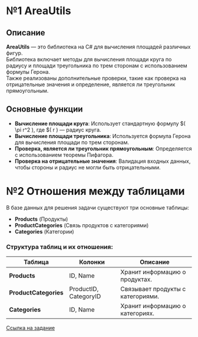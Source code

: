 # №1 AreaUtils

## Описание

**AreaUtils** — это библиотека на C# для вычисления площадей различных фигур.\
Библиотека включает методы для вычисления площади круга по радиусу и площади треугольника по трем сторонам с использованием формулы Герона.\
Также реализованы дополнительные проверки, такие как проверка на отрицательные значения и определение, является ли треугольник прямоугольным.

## Основные функции

- **Вычисление площади круга**: Использует стандартную формулу $\( \pi r^2 \), где $\( r \) — радиус круга.
- **Вычисление площади треугольника**: Используется формула Герона для вычисления площади по трем сторонам.
- **Проверка, является ли треугольник прямоугольным**: Определяется с использованием теоремы Пифагора.
- **Проверка на отрицательные значения**: Валидация входных данных, чтобы стороны и радиус не могли быть отрицательными.

# №2 Отношения между таблицами

В базе данных для решения задачи существуют три основные таблицы:

- **Products** (Продукты)
- **ProductCategories** (Связь продуктов с категориями)
- **Categories** (Категории)

### Структура таблиц и их отношения:

| Таблица           | Колонки                             | Описание                                      |
|-------------------|-------------------------------------|-----------------------------------------------|
| **Products**      | ID, Name                            | Хранит информацию о продуктах.                |
| **ProductCategories** | ProductID, CategoryID              | Связывает продукты с категориями.             |
| **Categories**    | ID, Name            | Хранит информацию о категориях.               |


[Ссылка на задание]([docs/CONTRIBUTING.md](https://docs.google.com/document/d/13DspmfXPlRhZF7PaeH74JGmGBQtnh6diIxpqaDyXVOk/edit))
